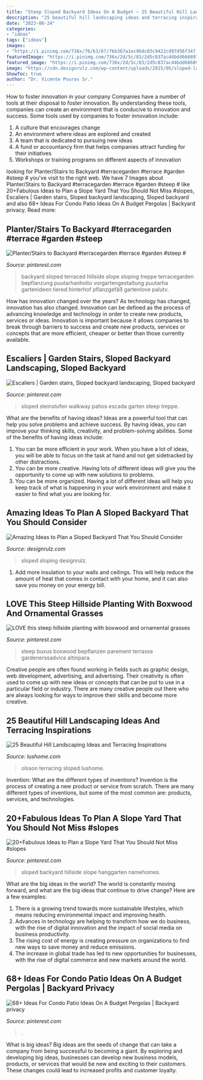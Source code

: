 ```yaml
---
title: "Steep Sloped Backyard Ideas On A Budget ~ 25 Beautiful Hill Landscaping Ideas And Terracing Inspirations"
description: "25 beautiful hill landscaping ideas and terracing inspirations"
date: "2023-08-24"
categories:
- "ideas"
tags: ["ideas"]
images:
- "https://i.pinimg.com/736x/76/b3/67/76b367a1ec9bdc03c9422cd97d56f347.jpg"
featuredImage: "https://i.pinimg.com/736x/2d/5c/83/2d5c837ac44bdd6668977030a6ec8d42.jpg"
featured_image: "https://i.pinimg.com/736x/2d/5c/83/2d5c837ac44bdd6668977030a6ec8d42.jpg"
image: "https://cdn.designrulz.com/wp-content/uploads/2015/05/sloped-landscape-design-ideas-designrulz-2.jpg"
ShowToc: true
author: "Dr. Vicente Pouros Sr."
---
```



How to foster innovation in your company
Companies have a number of tools at their disposal to foster innovation. By understanding these tools, companies can create an environment that is conducive to innovation and success. 
Some tools used by companies to foster innovation include: 

1. A culture that encourages change 
2. An environment where ideas are explored and created 
3. A team that is dedicated to pursuing new ideas 
4. A fund or accountancy firm that helps companies attract funding for their initiatives 
5. Workshops or training programs on different aspects of innovation 

	

		
looking for Planter/Stairs to Backyard #terracegarden #terrace #garden #steep # you've visit to the right web. We have 7 Images about Planter/Stairs to Backyard #terracegarden #terrace #garden #steep # like 20+Fabulous Ideas to Plan a Slope Yard That You Should Not Miss #slopes, Escaliers | Garden stairs, Sloped backyard landscaping, Sloped backyard and also 68+ Ideas For Condo Patio Ideas On A Budget Pergolas | Backyard privacy. Read more:
		
    
## Planter/Stairs To Backyard #terracegarden #terrace #garden #steep #

<img loading=lazy src="https://i.pinimg.com/736x/fb/97/29/fb9729cfbea3f72e8f9d2ad244e61471.jpg" onerror="this.onerror=null;this.src='https://tse2.mm.bing.net/th?id=OIP.qKBGtP1yNsoQr5wc5N9_3wHaE8&amp;pid=15.1';" alt="Planter/Stairs to Backyard #terracegarden #terrace #garden #steep #">

_Source: pinterest.com_

>backyard sloped terraced hillside slope sloping treppe terracegarden bepflanzung puutarhanhoito vorgartengestaltung puutarha gartenideen tiered hinterhof pflanzgefäß gartenlove palutv. 

	

How has innovation changed over the years?
As technology has changed, innovation has also changed. Innovation can be defined as the process of advancing knowledge and technology in order to create new products, services or ideas. Innovation is important because it allows companies to break through barriers to success and create new products, services or concepts that are more efficient, cheaper or better than those currently available.

    
## Escaliers | Garden Stairs, Sloped Backyard Landscaping, Sloped Backyard

<img loading=lazy src="https://i.pinimg.com/736x/76/b3/67/76b367a1ec9bdc03c9422cd97d56f347.jpg" onerror="this.onerror=null;this.src='https://tse2.mm.bing.net/th?id=OIP.G-BJJImG3_oY1r80sS220AHaJ3&amp;pid=15.1';" alt="Escaliers | Garden stairs, Sloped backyard landscaping, Sloped backyard">

_Source: pinterest.com_

>sloped steinstufen walkway patios escada garten steep treppe. 

	

What are the benefits of having ideas?
Ideas are a powerful tool that can help you solve problems and achieve success. By having ideas, you can improve your thinking skills, creativity, and problem-solving abilities. Some of the benefits of having ideas include: 
1) You can be more efficient in your work. When you have a lot of ideas, you will be able to focus on the task at hand and not get sidetracked by other distractions. 
2) You can be more creative. Having lots of different ideas will give you the opportunity to come up with new solutions to problems. 
3) You can be more organized. Having a lot of different ideas will help you keep track of what is happening in your work environment and make it easier to find what you are looking for.

    
## Amazing Ideas To Plan A Sloped Backyard That You Should Consider

<img loading=lazy src="https://cdn.designrulz.com/wp-content/uploads/2015/05/sloped-landscape-design-ideas-designrulz-2.jpg" onerror="this.onerror=null;this.src='https://tse2.mm.bing.net/th?id=OIP.gTGeFpT_Prh8bTU13goqMQHaJ6&amp;pid=15.1';" alt="Amazing Ideas to Plan a Sloped Backyard That You Should Consider">

_Source: designrulz.com_

>sloped sloping designrulz. 

	

1. Add more insulation to your walls and ceilings. This will help reduce the amount of heat that comes in contact with your home, and it can also save you money on your energy bill.

    
## LOVE This Steep Hillside Planting With Boxwood And Ornamental Grasses

<img loading=lazy src="https://i.pinimg.com/736x/a4/96/d6/a496d6dce29026df1bc7b03eb669c487.jpg" onerror="this.onerror=null;this.src='https://tse1.mm.bing.net/th?id=OIP.B_soCcPeF5P-i_NZKNMa0QHaLJ&amp;pid=15.1';" alt="LOVE this steep hillside planting with boxwood and ornamental grasses">

_Source: pinterest.com_

>steep buxus boxwood bepflanzen parement terrasse gardenerssadvice altinpara. 

	

Creative people are often found working in fields such as graphic design, web development, advertising, and advertising. Their creativity is often used to come up with new ideas or concepts that can be put to use in a particular field or industry. There are many creative people out there who are always looking for ways to improve their skills and become more creative.

    
## 25 Beautiful Hill Landscaping Ideas And Terracing Inspirations

<img loading=lazy src="https://www.lushome.com/wp-content/uploads/2014/11/terracing-hill-yard-landscaping-ideas-15.jpg" onerror="this.onerror=null;this.src='https://tse4.mm.bing.net/th?id=OIP.9O8RRlOnpGVe_Hh1TFaWqgHaFp&amp;pid=15.1';" alt="25 Beautiful Hill Landscaping Ideas and Terracing Inspirations">

_Source: lushome.com_

>olsson terracing sloped lushome. 

	

Invention: What are the different types of inventions?
Invention is the process of creating a new product or service from scratch. There are many different types of inventions, but some of the most common are: products, services, and technologies.

    
## 20+Fabulous Ideas To Plan A Slope Yard That You Should Not Miss #slopes

<img loading=lazy src="https://i.pinimg.com/736x/10/a1/cd/10a1cd48fbd379e2243c250a873d231c.jpg" onerror="this.onerror=null;this.src='https://tse2.mm.bing.net/th?id=OIP.9OVh20rmtiDGkF1ma8eiHQHaLE&amp;pid=15.1';" alt="20+Fabulous Ideas to Plan a Slope Yard That You Should Not Miss #slopes">

_Source: pinterest.com_

>sloped backyard hillside slope hanggarten namehomes. 

	

What are the big ideas in the world?
The world is constantly moving forward, and what are the big ideas that continue to drive change? Here are a few examples: 
1. There is a growing trend towards more sustainable lifestyles, which means reducing environmental impact and improving health. 
2. Advances in technology are helping to transform how we do business, with the rise of digital innovation and the impact of social media on business productivity. 
3. The rising cost of energy is creating pressure on organizations to find new ways to save money and reduce emissions. 
4. The increase in global trade has led to new opportunities for businesses, with the rise of digital commerce and new markets around the world.

    
## 68+ Ideas For Condo Patio Ideas On A Budget Pergolas | Backyard Privacy

<img loading=lazy src="https://i.pinimg.com/736x/2d/5c/83/2d5c837ac44bdd6668977030a6ec8d42.jpg" onerror="this.onerror=null;this.src='https://tse4.mm.bing.net/th?id=OIP.yXxaVBfW39So36PaHd2duwAAAA&amp;pid=15.1';" alt="68+ Ideas For Condo Patio Ideas On A Budget Pergolas | Backyard privacy">

_Source: pinterest.com_

>. 

	

What is big ideas?
Big ideas are the seeds of change that can take a company from being successful to becoming a giant. By exploring and developing big ideas, businesses can develop new business models, products, or services that would be new and exciting to their customers. These changes could lead to increased profits and customer loyalty.

